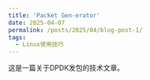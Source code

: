 ```yaml
---
title: 'Packet Gen-erator'
date: 2025-04-07
permalink: /posts/2025/04/blog-post-1/
tags:
  - Linux使用技巧
---
```


这是一篇关于DPDK发包的技术文章。

<!-- more -->

